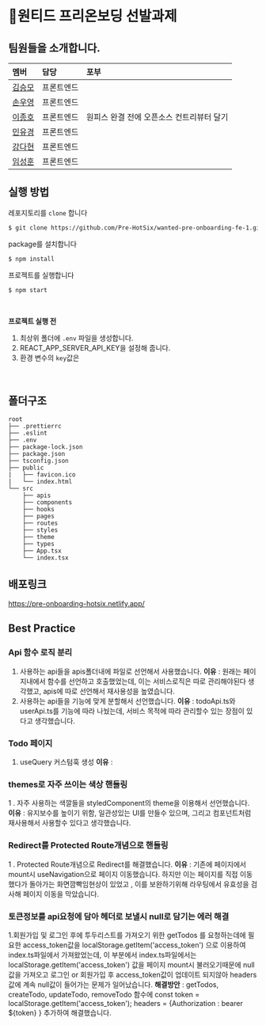 # 🦖원티드 프리온보딩 선발과제

## 팀원들을 소개합니다.

|멤버|담당|포부|
|:--|:--|:--|
|[김승모](https://github.com/endmoseung)|프론트엔드| |
|[손우영](https://github.com/dndud2906)|프론트엔드| |
|[이종호](https://github.com/devfrank9)|프론트엔드|원피스 완결 전에 오픈소스 컨트리뷰터 달기|
|[민유경](https://github.com/MINYUKYUNG)|프론트엔드| |
|[강다현](https://github.com/KKangdaa)|프론트엔드| |
|[임성훈](https://github.com/sasumpi123)|프론트엔드| |

## 실행 방법
레포지토리를 `clone` 합니다
```markdown
$ git clone https://github.com/Pre-HotSix/wanted-pre-onboarding-fe-1.git
```
package를 설치합니다
```markdown
$ npm install
```
프로젝트를 실행합니다
```markdown
$ npm start
```
<br/>

**프로젝트 실행 전**

1. 최상위 폴더에 `.env` 파일을 생성합니다.
2. REACT_APP_SERVER_API_KEY을 설정해 줍니다.
3. 환경 변수의 `key`값은 []()
<br/>

## 폴더구조

```
root
├── .prettierrc
├── .eslint
├── .env
├── package-lock.json
├── package.json
├── tsconfig.json
├── public
|   ├── favicon.ico
|   └── index.html
└── src
    ├── apis
    ├── components
    ├── hooks
    ├── pages
    ├── routes
    ├── styles
    ├── theme
    ├── types
    ├── App.tsx
    └── index.tsx
```

## 배포링크

https://pre-onboarding-hotsix.netlify.app/

## Best Practice

### Api 함수 로직 분리
1. 사용하는 api들을 apis폴더내에 파일로 선언해서 사용했습니다.
**이유** : 원래는 페이지내에서 함수를 선언하고 호출했었는데, 이는 서비스로직은 따로 관리해야된다 생각했고, apis에 따로 선언해서 재사용성을 높였습니다.
2. 사용하는 api들을 기능에 맞게 분할해서 선언했습니다.
**이유** : todoApi.ts와 userApi.ts를 기능에 따라 나눴는데, 서비스 목적에 따라 관리할수 있는 장점이 있다고 생각했습니다.

### Todo 페이지
1. useQuery 커스텀훅 생성
**이유** : 

### themes로 자주 쓰이는 색상 핸들링
1 . 자주 사용하는 색깔들을 styledComponent의 theme을 이용해서 선언했습니다.
**이유** : 유지보수를 높이기 위함,  일관성있는 UI를 만들수 있으며, 그리고 컴포넌트처럼 재사용해서 사용할수 있다고 생각했습니다.

### Redirect를 Protected Route개념으로 핸들링
1 . Protected Route개념으로 Redirect를 해결했습니다.
**이유** : 기존에 페이지에서 mount시 useNavigation으로 페이지 이동했습니다. 하지만 이는 페이지를 직접 이동했다가 돌아가는 화면깜빡임현상이 있었고 , 이를 보완하기위해 라우팅에서 유효성을 검사해 페이지 이동을 막았습니다.

### 토큰정보를 api요청에 담아 헤더로 보낼시 null로 담기는 에러 해결
1.회원가입 및 로그인 후에 투두리스트를 가져오기 위한 getTodos 를 요청하는데에 필요한 access_token값을 localStorage.getItem('access_token') 으로 이용하여 index.ts파일에서 가져왔었는데, 이 부분에서 index.ts파일에서는localStorage.getItem('access_token') 값을 페이지 mount시 불러오기때문에  null 값을 가져오고 로그인 or 회원가입 후 access_token값이 업데이트 되지않아 headers값에 계속 null값이 들어가는 문제가 일어났습니다.
**해결방안** : getTodos, createTodo, updateTodo, removeTodo 함수에 
const token = localStorage.getItem('access_token');
headers = {Authorization : bearer ${token} }
추가하여 해결했습니다.
